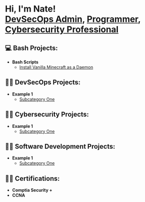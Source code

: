 <h1>Hi, I'm Nate! <br/><a href="https://www.link.com/example">DevSecOps Admin</a>, <a href="https://github.com/noderzz">Programmer</a>, <a href="https://www.linkedin.com/">Cybersecurity Professional</a></h1>

<h2>💻 Bash Projects:</h2>

- <b>Bash Scripts</b>
  - [Install Vanilla Minecraft as a Daemon](https://github.com/noderzz/Minecraft_Install_As_Daemon)

<h2>👨‍💻 DevSecOps Projects:</h2>

- <b>Example 1</b>
  - [Subcategory One](https://link.com/to/project)


<h2>👨‍💻 Cybersecurity Projects:</h2>


- <b>Example 1</b>
  - [Subcategory One](https://link.com/to/project)


<h2>👨‍💻 Software Development Projects:</h2>

- <b>Example 1</b>
  - [Subcategory One](https://link.com/to/project)

<h2>👨‍💻 Certifications:</h2>

- <b>Comptia Security +</b>
- <b>CCNA</b>
